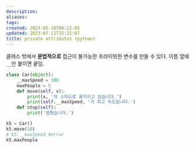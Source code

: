 ```yaml
---
description:
aliases: 
tags: 
created: 2023-05-18T00:12:05
updated: 2023-07-11T15:21:07
title: private attributes (python)
---
```


클래스 밖에서 **문법적으로** 접근이 불가능한 프라이빗한 변수를 만들 수 있다. 이름 앞에 `__`만 붙이면 끝임.
```python
class Car(object):
    __maxSpeed = 300
    maxPeople = 5
    def move(self, x):
        print(x, '의 스피드로 움직이고 있습니다.')
        print(self.__maxSpeed, '가 최고 속도입니다.')
    def stop(self):
        print('멈췄습니다.')

k5 = Car()
k5.move(10)
# k5.__maxSpeed #error
k5.maxPeople
```
